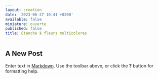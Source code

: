 ```yaml
---
layout: creation
date: '2023-06-27 10:41 +0200'
available: false
miniature: ouverte
published: false
title: Étanche à fleurs multicolores
---
```

## A New Post

Enter text in [Markdown](http://daringfireball.net/projects/markdown/). Use the toolbar above, or click the **?** button for formatting help.
